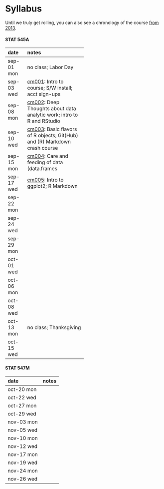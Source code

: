 # Syllabus



Until we truly get rolling, you can also see a chronology of the course [from 2013](http://www.stat.ubc.ca/~jenny/STAT545A/current.html).



<!-- unholy hack to make following two tables less wide and the same wide -->
<style type="text/css">
table {
   max-width: 50%;
}
</style>

#### STAT 545A


|date       |notes                                                                                                                    |
|:----------|:------------------------------------------------------------------------------------------------------------------------|
|sep-01 mon |no class; Labor Day                                                                                                      |
|sep-03 wed |<a href="cm001_course-intro-sw-install-account-signup.html">cm001</a>: Intro to course; S/W install; acct sign-ups       |
|sep-08 mon |<a href="cm002_r-rstudio-intro.html">cm002</a>: Deep Thoughts about data analytic work; intro to R and RStudio           |
|sep-10 wed |<a href="cm003_r-objects-git-toe-dip.html">cm003</a>: Basic flavors of R objects; Git(Hub) and (R) Markdown crash course |
|sep-15 mon |<a href="cm004_care-feeding-data.html">cm004</a>: Care and feeding of data (data.frames                                  |
|sep-17 wed |<a href="cm005_still-data-ggplot2-rmarkdown.html">cm005</a>: Intro to ggplot2; R Markdown                                |
|sep-22 mon |                                                                                                                         |
|sep-24 wed |                                                                                                                         |
|sep-29 mon |                                                                                                                         |
|oct-01 wed |                                                                                                                         |
|oct-06 mon |                                                                                                                         |
|oct-08 wed |                                                                                                                         |
|oct-13 mon |no class; Thanksgiving                                                                                                   |
|oct-15 wed |                                                                                                                         |

#### STAT 547M


|date       |notes |
|:----------|:-----|
|oct-20 mon |      |
|oct-22 wed |      |
|oct-27 mon |      |
|oct-29 wed |      |
|nov-03 mon |      |
|nov-05 wed |      |
|nov-10 mon |      |
|nov-12 wed |      |
|nov-17 mon |      |
|nov-19 wed |      |
|nov-24 mon |      |
|nov-26 wed |      |
